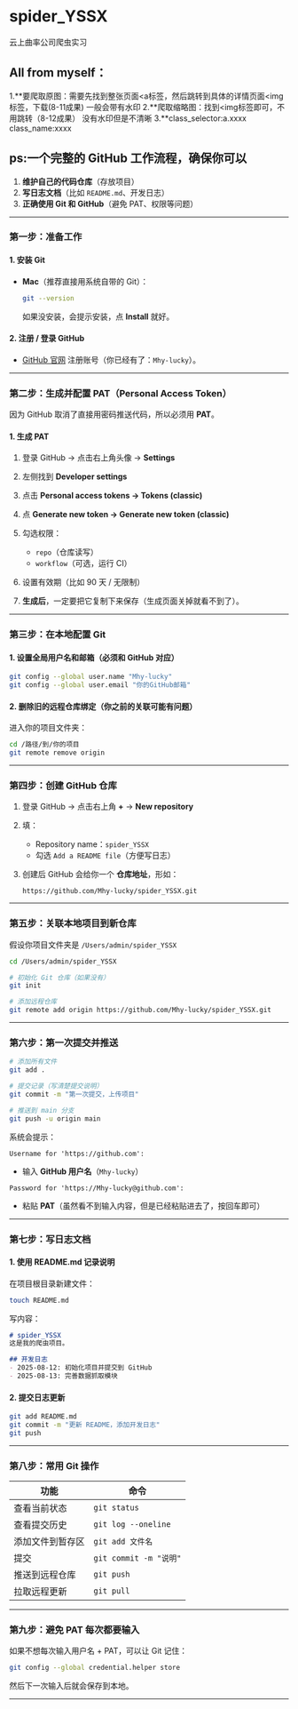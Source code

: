 # spider_YSSX
云上曲率公司爬虫实习
## All from myself：
1.**要爬取原图：需要先找到整张页面<a标签，然后跳转到具体的详情页面<img标签，下载(8-11成果) 一般会带有水印
2.**爬取缩略图：找到<img标签即可，不用跳转（8-12成果） 没有水印但是不清晰
3.**class_selector:a.xxxx class_name:xxxx




## ps:一个完整的 GitHub 工作流程，确保你可以

1. **维护自己的代码仓库**（存放项目）
2. **写日志文档**（比如 `README.md`、开发日志）
3. **正确使用 Git 和 GitHub**（避免 PAT、权限等问题）


---

### **第一步：准备工作**

#### 1. 安装 Git

* **Mac**（推荐直接用系统自带的 Git）：

  ```bash
  git --version
  ```

  如果没安装，会提示安装，点 **Install** 就好。

#### 2. 注册 / 登录 GitHub

* [GitHub 官网](https://github.com) 注册账号（你已经有了：`Mhy-lucky`）。

---

### **第二步：生成并配置 PAT（Personal Access Token）**

因为 GitHub 取消了直接用密码推送代码，所以必须用 **PAT**。

#### 1. 生成 PAT

1. 登录 GitHub → 点击右上角头像 → **Settings**
2. 左侧找到 **Developer settings**
3. 点击 **Personal access tokens → Tokens (classic)**
4. 点 **Generate new token → Generate new token (classic)**
5. 勾选权限：

   * `repo`（仓库读写）
   * `workflow`（可选，运行 CI）
6. 设置有效期（比如 90 天 / 无限制）
7. **生成后**，一定要把它复制下来保存（生成页面关掉就看不到了）。

---

### **第三步：在本地配置 Git**

#### 1. 设置全局用户名和邮箱（必须和 GitHub 对应）

```bash
git config --global user.name "Mhy-lucky"
git config --global user.email "你的GitHub邮箱"
```

#### 2. 删除旧的远程仓库绑定（你之前的关联可能有问题）

进入你的项目文件夹：

```bash
cd /路径/到/你的项目
git remote remove origin
```

---

### **第四步：创建 GitHub 仓库**

1. 登录 GitHub → 点击右上角 **+** → **New repository**
2. 填：

   * Repository name：`spider_YSSX`
   * 勾选 `Add a README file`（方便写日志）
3. 创建后 GitHub 会给你一个 **仓库地址**，形如：

   ```
   https://github.com/Mhy-lucky/spider_YSSX.git
   ```

---

### **第五步：关联本地项目到新仓库**

假设你项目文件夹是 `/Users/admin/spider_YSSX`

```bash
cd /Users/admin/spider_YSSX

# 初始化 Git 仓库（如果没有）
git init

# 添加远程仓库
git remote add origin https://github.com/Mhy-lucky/spider_YSSX.git
```

---

### **第六步：第一次提交并推送**

```bash
# 添加所有文件
git add .

# 提交记录（写清楚提交说明）
git commit -m "第一次提交，上传项目"

# 推送到 main 分支
git push -u origin main
```

系统会提示：

```
Username for 'https://github.com':
```

* 输入 **GitHub 用户名**（`Mhy-lucky`）

```
Password for 'https://Mhy-lucky@github.com':
```

* 粘贴 **PAT**（虽然看不到输入内容，但是已经粘贴进去了，按回车即可）

---

### **第七步：写日志文档**

#### 1. 使用 README.md 记录说明

在项目根目录新建文件：

```bash
touch README.md
```

写内容：

```markdown
# spider_YSSX
这是我的爬虫项目。

## 开发日志
- 2025-08-12: 初始化项目并提交到 GitHub
- 2025-08-13: 完善数据抓取模块
```

#### 2. 提交日志更新

```bash
git add README.md
git commit -m "更新 README，添加开发日志"
git push
```

---

### **第八步：常用 Git 操作**

| 功能       | 命令                   |
| -------- | -------------------- |
| 查看当前状态   | `git status`         |
| 查看提交历史   | `git log --oneline`  |
| 添加文件到暂存区 | `git add 文件名`        |
| 提交       | `git commit -m "说明"` |
| 推送到远程仓库  | `git push`           |
| 拉取远程更新   | `git pull`           |

---

### **第九步：避免 PAT 每次都要输入**

如果不想每次输入用户名 + PAT，可以让 Git 记住：

```bash
git config --global credential.helper store
```

然后下一次输入后就会保存到本地。

---



